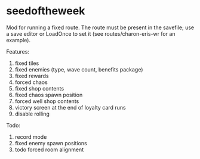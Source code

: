 # seedoftheweek

Mod for running a fixed route. The route must be present in the savefile; use a save editor or LoadOnce to set it (see routes/charon-eris-wr for an example).

Features:
1. fixed tiles
1. fixed enemies (type, wave count, benefits package)
1. fixed rewards
1. forced chaos
1. fixed shop contents
1. fixed chaos spawn position
1. forced well shop contents
1. victory screen at the end of loyalty card runs
1. disable rolling

Todo:
1. record mode
1. fixed enemy spawn positions
1. todo forced room alignment
